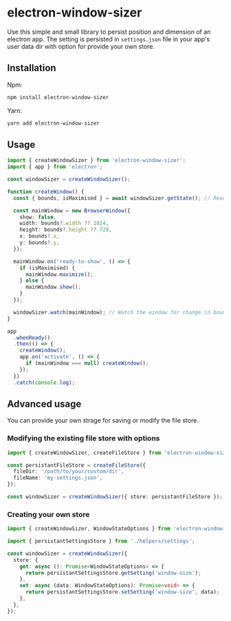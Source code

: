 # electron-window-sizer

Use this simple and small library to persist position and dimension of an electron app. The setting is persisted in `settings.json` file in your app's user data dir with option for provide your own store.

## Installation

Npm:

```bash
npm install electron-window-sizer
```

Yarn:

```bash
yarn add electron-window-sizer
```

## Usage

```ts
import { createWindowSizer } from 'electron-window-sizer';
import { app } from 'electron';

const windowSizer = createWindowSizer();

function createWindow() {
  const { bounds, isMaximised } = await windowSizer.getState(); // Read the existing window bounds

  const mainWindow = new BrowserWindow({
    show: false,
    width: bounds?.width ?? 1024,
    height: bounds?.height ?? 728,
    x: bounds?.x,
    y: bounds?.y,
  });

  mainWindow.on('ready-to-show', () => {
    if (isMaximised) {
      mainWindow.maximize();
    } else {
      mainWindow.show();
    }
  });

  windowSizer.watch(mainWindow); // Watch the window for change in bounds.
}

app
  .whenReady()
  .then(() => {
    createWindow();
    app.on('activate', () => {
      if (mainWindow === null) createWindow();
    });
  })
  .catch(console.log);
```

## Advanced usage

You can provide your own strage for saving or modify the file store.

### Modifying the existing file store with options

```ts
import { createWindowSizer, createFileStore } from 'electron-window-sizer';

const persistantFileStore = createFileStore({
  fileDir: '/path/to/your/custom/dir',
  fileName: 'my-settings.json',
});

const windowSizer = createWindowSizer({ store: persistantFileStore });
```

### Creating your own store

```ts
import { createWindowSizer, WindowStateOptions } from 'electron-window-sizer';

import { persistantSettingsStore } from './helpers/settings';

const windowSizer = createWindowSizer({
  store: {
    get: async (): Promise<WindowStateOptions> => {
      return persistantSettingsStore.getSetting('window-size');
    },
    set: async (data: WindowStateOptions): Promise<void> => {
      return persistantSettingsStore.setSetting('window-size', data);
    },
  },
});
```
